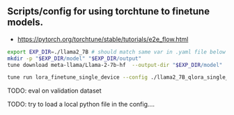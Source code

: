 ## Scripts/config for using torchtune to finetune models.

* https://pytorch.org/torchtune/stable/tutorials/e2e_flow.html


````bash
export EXP_DIR=./llama2_7B # should match same var in .yaml file below
mkdir -p "$EXP_DIR/model" "$EXP_DIR/output"
tune download meta-llama/Llama-2-7b-hf  --output-dir "$EXP_DIR/model"

tune run lora_finetune_single_device --config ./llama2_7B_qlora_single_device.yaml

````

TODO: eval on validation dataset 

TODO: try to load a local python file in the config....

